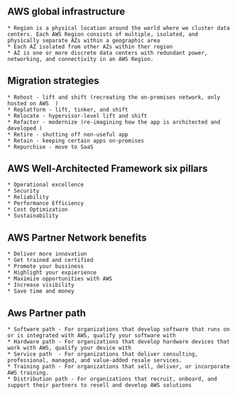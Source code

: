 
AWS global infrastructure 
--------------------------

    * Region is a physical location around the world where we cluster data centers. Each AWS Region consists of multiple, isolated, and physically separate AZs within a geographic area
    * Each AZ isolated from other AZs within ther region  
    * AZ is one or more discrete data centers with redundant power, networking, and connectivity in an AWS Region.


Migration strategies
--------------------

    * Rehost - lift and shift (recreating the on-premises network, only hosted on AWS  )
    * Replatform - lift, tinker, and shift 
    * Relocate - hypervisor-level lift and shift  
    * Refactor - modernize (re-imagining how the app is architected and developed )
    * Retire - shutting off non-useful app 
    * Retain - keeping certain apps on-premises 
    * Repurchise - move to SaaS 

AWS Well-Architected Framework six pillars 
------------------------------------------

    * Operational excellence 
    * Security 
    * Reliability
    * Performance Efficiency 
    * Cost Optimization 
    * Sustainability


AWS Partner Network benefits 
--------------------------

    * Deliver more innovation 
    * Get trained and certified
    * Promote your bussiness 
    * Highlight your expierience 
    * Maximize opportunities with AWS 
    * Increase visibility 
    * Save time and money 

Aws Partner path 
--------------------

    * Software path - For organizations that develop software that runs on or is integrated with AWS, qualify your software with
    * Hardware path - For organizations that develop hardware devices that work with AWS, qualify your device with
    * Service path  - For organizations that deliver consulting, professional, managed, and value-added resale services.
    * Training path - For organizations that sell, deliver, or incorporate AWS training.
    * Distribution path - For organizations that recruit, onboard, and support their partners to resell and develop AWS solutions